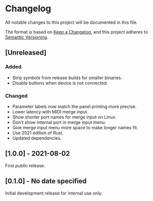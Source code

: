 # Changelog

All notable changes to this project will be documented in this file.

The format is based on [Keep a Changelog](https://keepachangelog.com/en/1.0.0/),
and this project adheres to [Semantic Versioning](https://semver.org/spec/v2.0.0.html).

## [Unreleased]

### Added

- Strip symbols from release builds for smaller binaries.
- Disable buttons when device is not connected.

### Changed

- Parameter labels now match the panel printing more precise.
- Lower latency with MIDI merge input.
- Show shorter port names for merge input on Linux.
- Don't show internal port in merge input menu.
- Give merge input menu more space to make longer names fit.
- Use 2021 edition of Rust.
- Updated dependencies.

## [1.0.0] - 2021-08-02

First public release.

## [0.1.0] - No date specified

Initial development release for internal use only.
